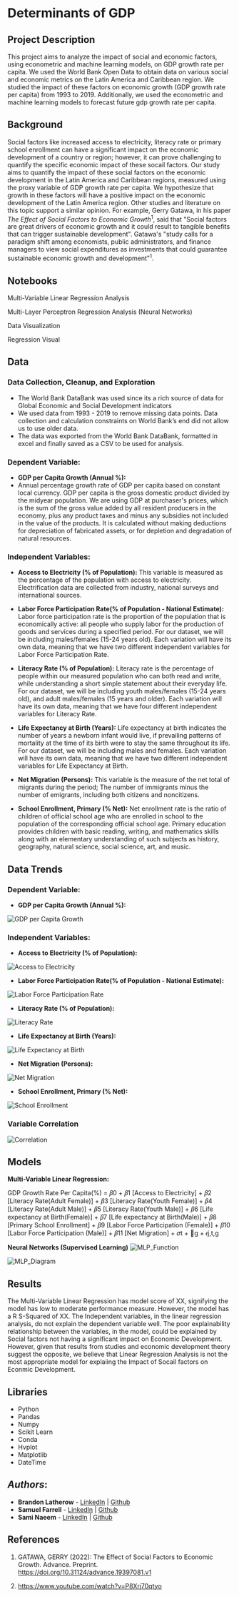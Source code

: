 # Determinants of GDP

## Project Description

This project aims to analyze the impact of social and economic factors, using econometric and machine learning models, on GDP growth rate per capita. We used the World Bank Open Data to obtain data on various social and economic metrics on the Latin America and Caribbean region.  We studied the impact of these factors on economic growth (GDP growth rate per capita) from 1993 to 2019. Additionally, we used the econometric and machine learning models to forecast future gdp growth rate per capita.  

## Background

Social factors like increased access to electricity, literacy rate or primary school enrollment can have a significant impact on the economic development of a country or region; however, it can prove challenging to quantify the specific economic impact of these socail factors. Our study aims to quantify the impact of these social factors on the economic development in the Latin America and Caribbean regions, measured using the proxy variable of GDP growth rate per capita. We hypothesize that growth in these factors will have a positive impact on the economic development of the Latin America region. Other studies and literature on this topic support a similar opinion. For example,  Gerry Gatawa, in his paper *The Effect of Social Factors to Economic Growth*<sup>1</sup>, said that "Social factors are great drivers of economic growth and it could result to tangible benefits that can trigger sustainable development". Gatawa's "study calls for a paradigm shift among economists, public administrators, and finance managers to view social expenditures as investments that could guarantee sustainable economic growth and development"<sup>1</sup>.     

## Notebooks

Multi-Variable Linear Regression Analysis

Multi-Layer Perceptron Regression Analysis (Neural Networks)

Data Visualization 

Regression Visual

## Data

### Data Collection, Cleanup, and Exploration

* The World Bank DataBank was used since its a rich source of data for Global Economic and Social Development indicators
* We used data from 1993 - 2019 to remove missing data points. Data collection and calculation constraints on World Bank’s end did not allow us to use older data. 
* The data was exported from the World Bank DataBank, formatted in excel and finally saved as a CSV to be used for analysis.


### Dependent Variable:

* **GDP per Capita Growth (Annual %):**
* Annual percentage growth rate of GDP per capita based on constant local currency. GDP per capita is the gross domestic product divided by the midyear population. We are using GDP at purchaser's prices, which is the sum of the gross value added by all resident producers in the economy, plus any product taxes and minus any subsidies not included in the value of the products. It is calculated without making deductions for depreciation of fabricated assets, or for depletion and degradation of natural resources.

### Independent Variables:

* **Access to Electricity (% of Population):**
This variable is measured as the percentage of the population with access to electricity. Electrification data are collected from industry, national surveys and international sources.

* **Labor Force Participation Rate(% of Population - National Estimate):**
Labor force participation rate is the proportion of the population that is economically active: all people who supply labor for the production of goods and services during a specified period. For our dataset, we will be including males/females (15-24 years old). Each variation will have its own data, meaning that we have two different independent variables for Labor Force Participation Rate.

* **Literacy Rate (% of Population):**
Literacy rate is the percentage of people within our measured population who can both read and write, while understanding a short simple statement about their everyday life. For our dataset, we will be including youth males/females (15-24 years old), and adult males/females (15 years and older). Each variation will have its own data, meaning that we have four different independent variables for Literacy Rate.

* **Life Expectancy at Birth (Years):**
Life expectancy at birth indicates the number of years a newborn infant would live, if prevailing patterns of mortality at the time of its birth were to stay the same throughout its life. For our dataset, we will be including males and females. Each variation will have its own data, meaning that we have two different independent variables for Life Expectancy at Birth.

* **Net Migration (Persons):**
This variable is the measure of the net total of migrants during the period; The number of immigrants minus the number of emigrants, including both citizens and noncitizens.

* **School Enrollment, Primary (% Net):**
Net enrollment rate is the ratio of children of official school age who are enrolled in school to the population of the corresponding official school age. Primary education provides children with basic reading, writing, and mathematics skills along with an elementary understanding of such subjects as history, geography, natural science, social science, art, and music.

## Data Trends

### Dependent Variable:

* **GDP per Capita Growth (Annual %):**

![GDP per Capita Growth](Data_Trends_Visualization/GDP_Growth_Per_Capita.png)


### Independent Variables:

* **Access to Electricity (% of Population):**

![Access to Electricity](Data_Trends_Visualization/Access_to_Electricity.png)


* **Labor Force Participation Rate(% of Population - National Estimate):**

![Labor Force Participation Rate](Data_Trends_Visualization/Labor_Force_Particpation.png)


* **Literacy Rate (% of Population):**

![Literacy Rate](Data_Trends_Visualization/Literacy_Rate.png)


* **Life Expectancy at Birth (Years):**

![Life Expectancy at Birth](Data_Trends_Visualization/Life_Expectancy_at_Birth.png)


* **Net Migration (Persons):**

![Net Migration](Data_Trends_Visualization/Net_Migration.png)


* **School Enrollment, Primary (% Net):**

![School Enrollment](Data_Trends_Visualization/Primary_School_Enrollment.png)

### Variable Correlation 

![Correlation](Data_Trends_Visualization/Correlation.png)


## Models

**Multi-Variable Linear Regression:**

GDP Growth Rate Per Capita(%) = 
                                𝛽0 + 𝛽1 [Access to Electricity] + 𝛽2 [Literacy Rate(Adult Female)] + 𝛽3 [Literacy Rate(Youth Female)] + 
                                𝛽4 [Literacy Rate(Adult Male)] + 𝛽5 [Literacy Rate(Youth Male)] + 𝛽6 [Life expectancy at Birth(Female)] + 
                                𝛽7 [Life expectancy at Birth(Male)] + 𝛽8 [Primary School Enrollment] + 𝛽9 [Labor Force Participation (Female)] + 
                                𝛽10 [Labor Force Participation (Male)] + 𝛽11 [Net Migration] + 𝜎t + g + 𝜖j,t,g                      

**Neural Networks (Supervised Learning)**
![MLP_Function](Models/Images/MLP_Function.png)

![MLP_Diagram](Models/Images/MLP_Diagram.png)



## Results 

The Multi-Variable Linear Regression has model score of XX, signifying the model has low to moderate performance measure. However, the model has a R S-Squared of XX. The Independent variables, in the linear regression analysis, do not explain the dependent variable well. The poor explainability relationship between the variables, in the model, could be explained by Social factors not having a significant impact on Economic Development. However, given that results from studies and economic development theory suggest the opposite, we believe that Linear Regression Analysis is not the most appropriate model for explaiing the Impact of Socail factors on Econmic Development.     


## Libraries

* Python
* Pandas
* Numpy
* Scikit Learn
* Conda
* Hvplot
* Matplotlib
* DateTime


## *Authors*:
- **Brandon Latherow** - [LinkedIn](https://www.linkedin.com/in/brandon-latherow-4703a9214/) | [Github](https://github.com/brandonlatherow)
- **Samuel Farrell** - [LinkedIn](https://www.linkedin.com/in/samuelcfarrell/) | [Github](https://github.com/SamCFarrell)
- **Sami Naeem** - [LinkedIn](https://www.linkedin.com/in/sami-naeem/) | [Github](https://github.com/SZun)


## References 

1) GATAWA, GERRY (2022): The Effect of Social Factors to Economic Growth. Advance. Preprint. https://doi.org/10.31124/advance.19397081.v1 

2)  https://www.youtube.com/watch?v=P8Xrj70qtyo




